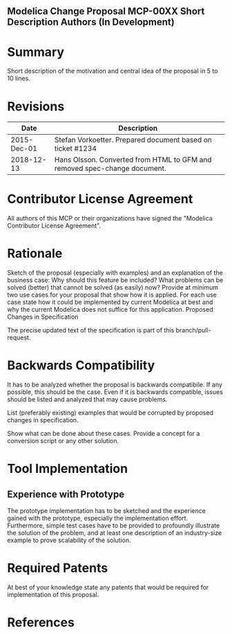 Modelica Change Proposal MCP-00XX 
Short Description 
Authors
(In Development) 
--

# Summary
Short description of the motivation and central idea of the proposal in 5 to 10 lines. 

# Revisions
| Date | Description |
| --- | --- |
| 2015-Dec-01 | Stefan Vorkoetter. Prepared document based on ticket #1234 |
| 2018-12-13 | Hans Olsson. Converted from HTML to GFM and removed spec-change document. |

# Contributor License Agreement
All authors of this MCP or their organizations have signed the "Modelica Contributor License Agreement". 

# Rationale
Sketch of the proposal (especially with examples) and an explanation of the business case: Why should this feature be included? What problems can be solved (better) that cannot be solved (as easily) now? 
Provide at minimum two use cases for your proposal that show how it is applied. For each use case state how it could be implemented by current Modelica at best and why the current Modelica does not suffice for this application. 
Proposed Changes in Specification

The precise updated text of the specification is part of this branch/pull-request.

# Backwards Compatibility
It has to be analyzed whether the proposal is backwards compatibile. If any possible, this should be the case. Even if it is backwards compatible, issues should be listed and analyzed that may cause problems. 

List (preferably existing) examples that would be corrupted by proposed changes in specification. 

Show what can be done about these cases. Provide a concept for a conversion script or any other solution. 

# Tool Implementation

## Experience with Prototype
The prototype implementation has to be sketched and the experience gained with the prototype, especially the implementation effort. Furthermore, simple test cases have to be provided to profoundly illustrate the solution of the problem, and at least one description of an industry-size example to prove scalability of the solution. 

# Required Patents
At best of your knowledge state any patents that would be required for implementation of this proposal. 
# References
